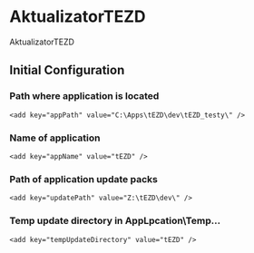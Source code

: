 # AktualizatorTEZD
AktualizatorTEZD

## Initial Configuration
### Path where application is located
    <add key="appPath" value="C:\Apps\tEZD\dev\tEZD_testy\" />
### Name of application
    <add key="appName" value="tEZD" />
### Path of application update packs
    <add key="updatePath" value="Z:\tEZD\dev\" />
### Temp update directory in AppLpcation\Temp\...
    <add key="tempUpdateDirectory" value="tEZD" />
